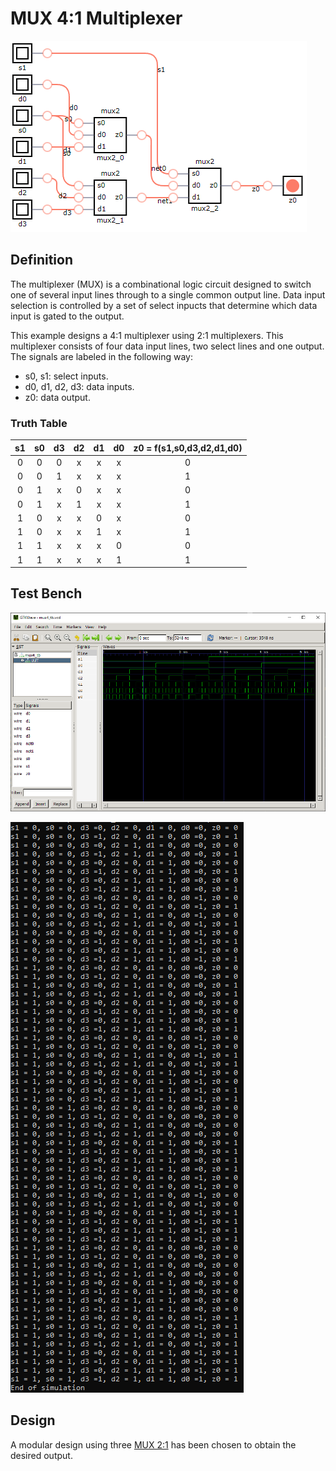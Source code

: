 # MUX 4:1 Multiplexer

![mux4 synthesis](./synthesis.png "MUX 4:1 Synthesis")

## Definition
The multiplexer (MUX) is a combinational logic circuit designed to switch one of several input lines through to a single common output line. Data input selection is controlled by a set of select inpucts that determine which data input is gated to the output. 

This example designs a 4:1 multiplexer using 2:1 multiplexers. This multiplexer consists of four data input lines, two select lines and one output. The signals are labeled in the following way:
* s0, s1: select inputs.
* d0, d1, d2, d3: data inputs.
* z0: data output.

### Truth Table
|s1 | s0 | d3 | d2 | d1 | d0 |z0 = f(s1,s0,d3,d2,d1,d0)|
|:---:|:---:|:---:|:---:|:---:|:---:|:---:|
|0| 0| 0| x| x| x| 0|
|0| 0| 1| x| x| x| 1|
|0| 1| x| 0| x| x| 0|
|0| 1| x| 1| x| x| 1|
|1| 0| x| x| 0| x| 0|
|1| 0| x| x| 1| x| 1|
|1| 1| x| x| x| 0| 0|
|1| 1| x| x| x| 1| 1|

## Test Bench
![mux4 tb](./mux4_tb.png "MUX 4:1 Test Bench")

![mux4 info](./vcd_info.png "MUX 4:1 VCD Info")

## Design
A modular design using three [MUX 2:1](../mux2/README.md) has been chosen to obtain the desired output.
